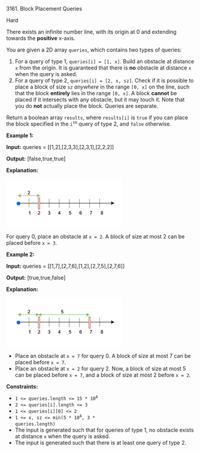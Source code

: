 3161\. Block Placement Queries

Hard

There exists an infinite number line, with its origin at 0 and extending towards the **positive** x-axis.

You are given a 2D array `queries`, which contains two types of queries:

1.  For a query of type 1, `queries[i] = [1, x]`. Build an obstacle at distance `x` from the origin. It is guaranteed that there is **no** obstacle at distance `x` when the query is asked.
2.  For a query of type 2, `queries[i] = [2, x, sz]`. Check if it is possible to place a block of size `sz` _anywhere_ in the range `[0, x]` on the line, such that the block **entirely** lies in the range `[0, x]`. A block **cannot** be placed if it intersects with any obstacle, but it may touch it. Note that you do **not** actually place the block. Queries are separate.

Return a boolean array `results`, where `results[i]` is `true` if you can place the block specified in the <code>i<sup>th</sup></code> query of type 2, and `false` otherwise.

**Example 1:**

**Input:** queries = [[1,2],[2,3,3],[2,3,1],[2,2,2]]

**Output:** [false,true,true]

**Explanation:**

**![](example0block.png)**

For query 0, place an obstacle at `x = 2`. A block of size at most 2 can be placed before `x = 3`.

**Example 2:**

**Input:** queries = [[1,7],[2,7,6],[1,2],[2,7,5],[2,7,6]]

**Output:** [true,true,false]

**Explanation:**

**![](example1block.png)**

*   Place an obstacle at `x = 7` for query 0. A block of size at most 7 can be placed before `x = 7`.
*   Place an obstacle at `x = 2` for query 2. Now, a block of size at most 5 can be placed before `x = 7`, and a block of size at most 2 before `x = 2`.

**Constraints:**

*   <code>1 <= queries.length <= 15 * 10<sup>4</sup></code>
*   `2 <= queries[i].length <= 3`
*   `1 <= queries[i][0] <= 2`
*   <code>1 <= x, sz <= min(5 * 10<sup>4</sup>, 3 * queries.length)</code>
*   The input is generated such that for queries of type 1, no obstacle exists at distance `x` when the query is asked.
*   The input is generated such that there is at least one query of type 2.
